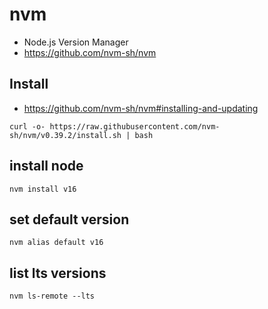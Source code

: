 # nvm
* Node.js Version Manager
* https://github.com/nvm-sh/nvm

## Install
* https://github.com/nvm-sh/nvm#installing-and-updating

```
curl -o- https://raw.githubusercontent.com/nvm-sh/nvm/v0.39.2/install.sh | bash
```

## install node

```
nvm install v16
```

## set default version

```
nvm alias default v16
```

## list lts versions

```
nvm ls-remote --lts
```
